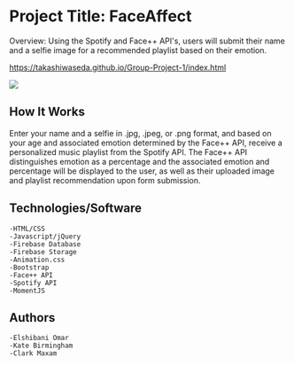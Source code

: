 # Project Title: FaceAffect

Overview: Using the Spotify and Face++ API's, users will submit their name and a selfie image for a recommended playlist based on their emotion.
 	
https://takashiwaseda.github.io/Group-Project-1/index.html
	
<img src="https://www.dropbox.com/s/7f51dxlklfj41o2/screenShot.gif?dl=0">




## How It Works
Enter your name and a selfie in .jpg, .jpeg, or .png format, and based on your age and associated emotion determined by the Face++ API, receive a personalized music playlist from the Spotify API. The Face++ API distinguishes emotion as a percentage and the associated emotion and percentage will be displayed to the user, as well as their uploaded image and playlist recommendation upon form submission. 

## Technologies/Software
	-HTML/CSS
	-Javascript/jQuery
	-Firebase Database
	-Firebase Storage
	-Animation.css
	-Bootstrap
	-Face++ API
	-Spotify API
	-MomentJS
## Authors
	-Elshibani Omar
	-Kate Birmingham
	-Clark Maxam
